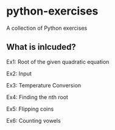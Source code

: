 # python-exercises
A collection of Python exercises

## What is inlcuded?
Ex1: Root of the given quadratic equation 

Ex2: Input 

Ex3: Temperature Conversion

Ex4: Finding the nth root 

Ex5: Flipping coins

Ex6: Counting vowels
